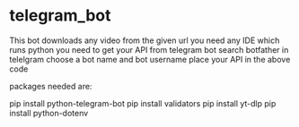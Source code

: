 # telegram_bot
This bot downloads any video from the given url
you need any IDE which runs python
you need to get your API from telegram bot
search botfather in telelgram
choose a bot name and bot username 
place your API in the above code

packages needed are: 

pip install python-telegram-bot
pip install validators
pip install yt-dlp
pip install python-dotenv
